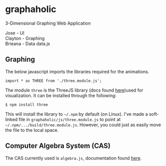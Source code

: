# graphaholic
3-Dimensional Graphing Web Application

Jose - UI  
Clayton - Graphing  
Brieana - Data data.js  

## Graphing
The below javascript imports the libraries required for the animations. 
```
import * as THREE from './three.module.js';
```
The module `three` is the ThreeJS library (docs found [here](https://threejs.org/docs))used for visualization. It can be installed through the following:
```
$ npm install three
```
This will install the library to `~/.npm` by default (on Linux). I've made a soft-linked file in `graphaholic/js/three.module.js` to point at `~/.npm/.../build/three.module.js`. However, you could just as easily move the file to the local space.

## Computer Algebra System (CAS)
The CAS currently used is `algebra.js`, documentation found [here](http://algebra.js.org/). 
